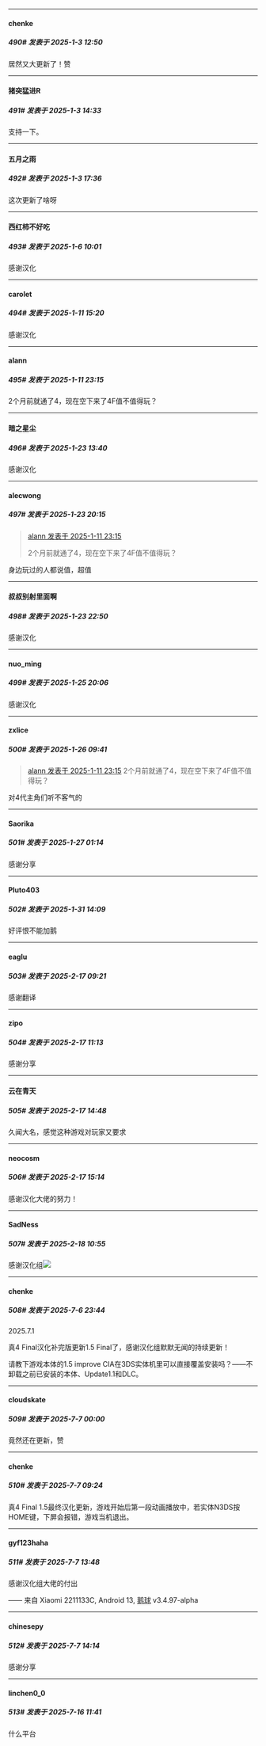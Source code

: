 ﻿
*****

####  chenke  
##### 490#       发表于 2025-1-3 12:50

居然又大更新了！赞


*****

####  猪突猛进R  
##### 491#       发表于 2025-1-3 14:33

支持一下。


*****

####  五月之雨  
##### 492#       发表于 2025-1-3 17:36

这次更新了啥呀


*****

####  西红柿不好吃  
##### 493#       发表于 2025-1-6 10:01

感谢汉化

*****

####  carolet  
##### 494#       发表于 2025-1-11 15:20

感谢汉化


*****

####  alann  
##### 495#       发表于 2025-1-11 23:15

2个月前就通了4，现在空下来了4F值不值得玩？

*****

####  暗之星尘  
##### 496#       发表于 2025-1-23 13:40

感谢汉化


*****

####  alecwong  
##### 497#       发表于 2025-1-23 20:15

<blockquote><a href="httphttps://bbs.saraba1st.com/2b/forum.php?mod=redirect&amp;goto=findpost&amp;pid=67156430&amp;ptid=2195202" target="_blank">alann 发表于 2025-1-11 23:15</a>

2个月前就通了4，现在空下来了4F值不值得玩？</blockquote>
身边玩过的人都说值，超值


*****

####  叔叔别射里面啊  
##### 498#       发表于 2025-1-23 22:50

感谢汉化


*****

####  nuo_ming  
##### 499#       发表于 2025-1-25 20:06

感谢汉化


*****

####  zxlice  
##### 500#       发表于 2025-1-26 09:41

<blockquote><a href="httphttps://bbs.saraba1st.com/2b/forum.php?mod=redirect&amp;goto=findpost&amp;pid=67156430&amp;ptid=2195202" target="_blank">alann 发表于 2025-1-11 23:15</a>
2个月前就通了4，现在空下来了4F值不值得玩？</blockquote>
对4代主角们听不客气的


*****

####  Saorika  
##### 501#       发表于 2025-1-27 01:14

感谢分享

*****

####  Pluto403  
##### 502#       发表于 2025-1-31 14:09

好评恨不能加鹅

*****

####  eaglu  
##### 503#       发表于 2025-2-17 09:21

感谢翻译


*****

####  zipo  
##### 504#       发表于 2025-2-17 11:13

感谢分享


*****

####  云在青天  
##### 505#       发表于 2025-2-17 14:48

久闻大名，感觉这种游戏对玩家又要求


*****

####  neocosm  
##### 506#       发表于 2025-2-17 15:14

感谢汉化大佬的努力！


*****

####  SadNess  
##### 507#       发表于 2025-2-18 10:55

感谢汉化组<img src="https://static.saraba1st.com/image/smiley/face2017/034.png" referrerpolicy="no-referrer">

*****

####  chenke  
##### 508#       发表于 2025-7-6 23:44

2025.7.1

真4 Final汉化补完版更新1.5 Final了，感谢汉化组默默无闻的持续更新！

请教下游戏本体的1.5 improve CIA在3DS实体机里可以直接覆盖安装吗？——不卸载之前已安装的本体、Update1.1和DLC。


*****

####  cloudskate  
##### 509#       发表于 2025-7-7 00:00

竟然还在更新，赞


*****

####  chenke  
##### 510#       发表于 2025-7-7 09:24

真4 Final 1.5最终汉化更新，游戏开始后第一段动画播放中，若实体N3DS按HOME键，下屏会报错，游戏当机退出。


*****

####  gyf123haha  
##### 511#       发表于 2025-7-7 13:48

感谢汉化组大佬的付出

—— 来自 Xiaomi 2211133C, Android 13, [鹅球](https://www.pgyer.com/xfPejhuq) v3.4.97-alpha


*****

####  chinesepy  
##### 512#       发表于 2025-7-7 14:14

感谢分享

*****

####  linchen0_0  
##### 513#       发表于 2025-7-16 11:41

什么平台


